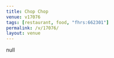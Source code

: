 ```yaml
---
title: Chop Chop
venue: v17076
tags: [restaurant, food, "fhrs:662301"]
permalink: /v/17076/
layout: venue
---
```

null